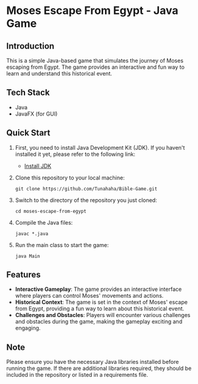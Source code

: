 # Moses Escape From Egypt - Java Game

## Introduction
This is a simple Java-based game that simulates the journey of Moses escaping from Egypt. The game provides an interactive and fun way to learn and understand this historical event.

## Tech Stack
- Java
- JavaFX (for GUI)

## Quick Start
1. First, you need to install Java Development Kit (JDK). If you haven't installed it yet, please refer to the following link:
   - [Install JDK](https://www.oracle.com/java/technologies/javase-jdk11-downloads.html)
   
2. Clone this repository to your local machine:
    ```
    git clone https://github.com/Tunahaha/Bible-Game.git
    ```
    
3. Switch to the directory of the repository you just cloned:
    ```
    cd moses-escape-from-egypt
    ```
    
4. Compile the Java files:
    ```
    javac *.java
    ```
    
5. Run the main class to start the game:
    ```
    java Main
    ```
    
## Features
- **Interactive Gameplay**: The game provides an interactive interface where players can control Moses' movements and actions.
- **Historical Context**: The game is set in the context of Moses' escape from Egypt, providing a fun way to learn about this historical event.
- **Challenges and Obstacles**: Players will encounter various challenges and obstacles during the game, making the gameplay exciting and engaging.

## Note
Please ensure you have the necessary Java libraries installed before running the game. If there are additional libraries required, they should be included in the repository or listed in a requirements file.
